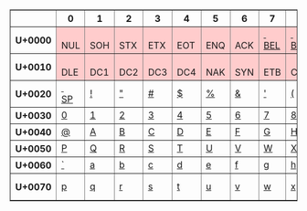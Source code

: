 <table class="UniTable script-Latn" border="1" cellspacing="0" cellpadding="2">

<tbody><tr lang="fr" class="lang-fr script-Latn">
<th scope="row" lang="fr" class="UniRow lang-fr script-Latn" title="Code d’écriture : Latn."><br />
</th><th scope="col" class="UniCol">0</th><th scope="col" class="UniCol">1</th><th scope="col" class="UniCol">2</th><th scope="col" class="UniCol">3</th><th scope="col" class="UniCol">4</th><th scope="col" class="UniCol">5</th><th scope="col" class="UniCol">6</th><th scope="col" class="UniCol">7</th><th scope="col" class="UniCol">8</th><th scope="col" class="UniCol">9</th><th scope="col" class="UniCol">A</th><th scope="col" class="UniCol">B</th><th scope="col" class="UniCol">C</th><th scope="col" class="UniCol">D</th><th scope="col" class="UniCol">E</th><th scope="col" class="UniCol">F</th>
</tr>
<tr>
<th scope="row" lang="fr" class="UniRow lang-fr script-Latn">U+0000
</th>
<td bgcolor="#FCC"><span class="UniCtrl" title="U+0000 &lt;contrôle&gt; nul (caractère de bourrage)">&#160;<br />NUL</span>
</td>
<td bgcolor="#FCC"><span class="UniCtrl" title="U+0001 &lt;contrôle&gt; début d’entête">&#160;<br />SOH</span>
</td>
<td bgcolor="#FCC"><span class="UniCtrl" title="U+0002 &lt;contrôle&gt; début de texte">&#160;<br />STX</span>
</td>
<td bgcolor="#FCC"><span class="UniCtrl" title="U+0003 &lt;contrôle&gt; fin de texte">&#160;<br />ETX</span>
</td>
<td bgcolor="#FCC"><span class="UniCtrl" title="U+0004 &lt;contrôle&gt; fin de transmission">&#160;<br />EOT</span>
</td>
<td bgcolor="#FCC"><span class="UniCtrl" title="U+0005 &lt;contrôle&gt; requête">&#160;<br />ENQ</span>
</td>
<td bgcolor="#FCC"><span class="UniCtrl" title="U+0006 &lt;contrôle&gt; accusé de réception &#91;positif&#93;">&#160;<br />ACK</span>
</td>
<td bgcolor="#FCC"><span class="UniCtrl" title="U+0007 &lt;contrôle&gt; sonnerie"><a href="/wiki/Caract%C3%A8re_d%27appel" title="Caractère d&#39;appel">&#160;<br />BEL</a></span>
</td>
<td bgcolor="#FCC"><span class="UniCtrl" title="U+0008 &lt;contrôle&gt; espace arrière"><a href="/wiki/Retour_arri%C3%A8re" title="Retour arrière">&#160;<br />BS</a></span>
</td>
<td bgcolor="#FCC"><span class="UniCtrl" title="U+0009 &lt;contrôle&gt; tabulation horizontale"><a href="/wiki/Touche_de_tabulation#Caractères_de_tabulation" title="Touche de tabulation">&#160;<br />HT</a></span>
</td>
<td bgcolor="#FCC"><span class="UniCtrl" title="U+000A &lt;contrôle&gt; passage à la ligne"><a href="/wiki/Saut_de_ligne" title="Saut de ligne">&#160;<br />LF</a></span>
</td>
<td bgcolor="#FCC"><span class="UniCtrl" title="U+000B &lt;contrôle&gt; tabulation verticale"><a href="/wiki/Touche_de_tabulation#Caractères_de_tabulation" title="Touche de tabulation">&#160;<br />VT</a></span>
</td>
<td bgcolor="#FCC"><span class="UniCtrl" title="U+000C &lt;contrôle&gt; saut de page"><a href="/wiki/Form_feed" title="Form feed">&#160;<br />FF</a></span>
</td>
<td bgcolor="#FCC"><span class="UniCtrl" title="U+000D &lt;contrôle&gt; retour de chariot"><a href="/wiki/Retour_chariot" title="Retour chariot">&#160;<br />CR</a></span>
</td>
<td bgcolor="#FCC"><span class="UniCtrl" title="U+000E &lt;contrôle&gt; hors code, remplacement verrouillé un">&#160;<br />SO</span>
</td>
<td bgcolor="#FCC"><span class="UniCtrl" title="U+000F &lt;contrôle&gt; en code, remplacement verrouillé zéro">&#160;<br />SI</span>
</td></tr>
<tr>
<th scope="row" lang="fr" class="UniRow lang-fr script-Latn">U+0010
</th>
<td bgcolor="#FCC"><span class="UniCtrl" title="U+0010 &lt;contrôle&gt; échappement de transmission">&#160;<br />DLE</span>
</td>
<td bgcolor="#FCC"><span class="UniCtrl" title="U+0011 &lt;contrôle&gt; contrôle de dispositif un">&#160;<br />DC1</span>
</td>
<td bgcolor="#FCC"><span class="UniCtrl" title="U+0012 &lt;contrôle&gt; contrôle de dispositif deux">&#160;<br />DC2</span>
</td>
<td bgcolor="#FCC"><span class="UniCtrl" title="U+0013 &lt;contrôle&gt; contrôle de dispositif trois">&#160;<br />DC3</span>
</td>
<td bgcolor="#FCC"><span class="UniCtrl" title="U+0014 &lt;contrôle&gt; contrôle de dispositif quatre">&#160;<br />DC4</span>
</td>
<td bgcolor="#FCC"><span class="UniCtrl" title="U+0015 &lt;contrôle&gt; accusé de réception négatif">&#160;<br />NAK</span>
</td>
<td bgcolor="#FCC"><span class="UniCtrl" title="U+0016 &lt;contrôle&gt; synchronisation">&#160;<br />SYN</span>
</td>
<td bgcolor="#FCC"><span class="UniCtrl" title="U+0017 &lt;contrôle&gt; fin de bloc de transmission">&#160;<br />ETB</span>
</td>
<td bgcolor="#FCC"><span class="UniCtrl" title="U+0018 &lt;contrôle&gt; annulation">&#160;<br />CAN</span>
</td>
<td bgcolor="#FCC"><span class="UniCtrl" title="U+0019 &lt;contrôle&gt; fin de support">&#160;<br />EM</span>
</td>
<td bgcolor="#FCC"><span class="UniCtrl" title="U+001A &lt;contrôle&gt; substitution">&#160;<br />SUB</span>
</td>
<td bgcolor="#FCC"><span class="UniCtrl" title="U+001B &lt;contrôle&gt; échappement"><a href="/wiki/S%C3%A9quence_d%27%C3%A9chappement" title="Séquence d&#39;échappement">&#160;<br />ESC</a></span>
</td>
<td bgcolor="#FCC"><span class="UniCtrl" title="U+001C &lt;contrôle&gt; séparateur de fichiers">&#160;<br />FS</span>
</td>
<td bgcolor="#FCC"><span class="UniCtrl" title="U+001D &lt;contrôle&gt; séparateur de groupes">&#160;<br />GS</span>
</td>
<td bgcolor="#FCC"><span class="UniCtrl" title="U+001E &lt;contrôle&gt; séparateur d’enregistrements, séparateur d’articles">&#160;<br />RS</span>
</td>
<td bgcolor="#FCC"><span class="UniCtrl" title="U+001F &lt;contrôle&gt; séparateur de sous-articles">&#160;<br />US</span>
</td></tr>
<tr>
<th scope="row" lang="fr" class="UniRow lang-fr script-Latn">U+0020
</th>
<td><span class="UniCtrl" title="U+0020 espace"><a href="/wiki/Espace_(typographie)" title="Espace (typographie)">&#160;<br />SP</a></span>
</td>
<td><span class="Uni" title="U+0021 point d’exclamation"><a href="/wiki/Point_d%27exclamation" title="Point d&#39;exclamation">!</a></span>
</td>
<td><span class="Uni" title="U+0022 guillemet anglais"><a href="/wiki/Guillemet" title="Guillemet">&quot;</a></span>
</td>
<td><span class="Uni" title="U+0023 croisillon"><a href="/wiki/Croisillon_(signe)" title="Croisillon (signe)">#</a></span>
</td>
<td><span class="Uni" title="U+0024 symbole dollar"><a href="/wiki/$" title="$">$</a></span>
</td>
<td><span class="Uni" title="U+0025 symbole pour cent"><a href="/wiki/Pour_cent" title="Pour cent">%</a></span>
</td>
<td><span class="Uni" title="U+0026 perluète"><a href="/wiki/Esperluette" title="Esperluette">&amp;</a></span>
</td>
<td><span class="Uni" title="U+0027 apostrophe"><a href="/wiki/Apostrophe_(typographie)" title="Apostrophe (typographie)">'</a></span>
</td>
<td><span class="Uni" title="U+0028 parenthèse gauche"><a href="/wiki/Parenth%C3%A8se" title="Parenthèse">(</a></span>
</td>
<td><span class="Uni" title="U+0029 parenthèse droite"><a href="/wiki/Parenth%C3%A8se" title="Parenthèse">)</a></span>
</td>
<td><span class="Uni" title="U+002A astérisque"><a href="/wiki/Ast%C3%A9risque" title="Astérisque">*</a></span>
</td>
<td><span class="Uni" title="U+002B signe plus"><a href="/wiki/Signes_plus_et_moins" title="Signes plus et moins">+</a></span>
</td>
<td><span class="Uni" title="U+002C virgule"><a href="/wiki/Virgule" title="Virgule">,</a></span>
</td>
<td><span class="Uni" title="U+002D trait d’union-signe moins"><a href="/wiki/Trait_d%27union" title="Trait d&#39;union">-</a></span>
</td>
<td><span class="Uni" title="U+002E point"><a href="/wiki/Point_(signe)" title="Point (signe)">.</a></span>
</td>
<td><span class="Uni" title="U+002F barre oblique"><a href="/wiki/Barre_oblique" title="Barre oblique">/</a></span>
</td></tr>
<tr>
<th scope="row" lang="fr" class="UniRow lang-fr script-Latn">U+0030
</th>
<td><span class="Uni" title="U+0030 chiffre zéro"><a href="/wiki/Z%C3%A9ro" title="Zéro">0</a></span>
</td>
<td><span class="Uni" title="U+0031 chiffre un"><a href="/wiki/1_(nombre)" title="1 (nombre)">1</a></span>
</td>
<td><span class="Uni" title="U+0032 chiffre deux"><a href="/wiki/2_(nombre)" title="2 (nombre)">2</a></span>
</td>
<td><span class="Uni" title="U+0033 chiffre trois"><a href="/wiki/3_(nombre)" title="3 (nombre)">3</a></span>
</td>
<td><span class="Uni" title="U+0034 chiffre quatre"><a href="/wiki/4_(nombre)" title="4 (nombre)">4</a></span>
</td>
<td><span class="Uni" title="U+0035 chiffre cinq"><a href="/wiki/5_(nombre)" title="5 (nombre)">5</a></span>
</td>
<td><span class="Uni" title="U+0036 chiffre six"><a href="/wiki/6_(nombre)" title="6 (nombre)">6</a></span>
</td>
<td><span class="Uni" title="U+0037 chiffre sept"><a href="/wiki/7_(nombre)" title="7 (nombre)">7</a></span>
</td>
<td><span class="Uni" title="U+0038 chiffre huit"><a href="/wiki/8_(nombre)" title="8 (nombre)">8</a></span>
</td>
<td><span class="Uni" title="U+0039 chiffre neuf"><a href="/wiki/9_(nombre)" title="9 (nombre)">9</a></span>
</td>
<td><span class="Uni" title="U+003A deux-points"><a href="/wiki/Deux-points" title="Deux-points">:</a></span>
</td>
<td><span class="Uni" title="U+003B point-virgule"><a href="/wiki/Point-virgule" title="Point-virgule">;</a></span>
</td>
<td><span class="Uni" title="U+003C signe inférieur à"><a href="/wiki/Chevron_(typographie)" title="Chevron (typographie)">&lt;</a></span>
</td>
<td><span class="Uni" title="U+003D signe égal à"><a href="/wiki/Signe_%C3%A9gal" title="Signe égal">=</a></span>
</td>
<td><span class="Uni" title="U+003E signe supérieur à"><a href="/wiki/Chevron_(typographie)" title="Chevron (typographie)">&gt;</a></span>
</td>
<td><span class="Uni" title="U+003F point d’interrogation"><a href="/wiki/Point_d%27interrogation" title="Point d&#39;interrogation">?</a></span>
</td></tr>
<tr>
<th scope="row" lang="fr" class="UniRow lang-fr script-Latn">U+0040
</th>
<td><span class="Uni" title="U+0040 arobase"><a href="/wiki/Arobase" title="Arobase">@</a></span>
</td>
<td><span class="Uni" title="U+0041 lettre latine majuscule A"><a href="/wiki/A_(lettre)" title="A (lettre)">A</a></span>
</td>
<td><span class="Uni" title="U+0042 lettre latine majuscule B"><a href="/wiki/B_(lettre)" title="B (lettre)">B</a></span>
</td>
<td><span class="Uni" title="U+0043 lettre latine majuscule C"><a href="/wiki/C_(lettre)" title="C (lettre)">C</a></span>
</td>
<td><span class="Uni" title="U+0044 lettre latine majuscule D"><a href="/wiki/D_(lettre)" title="D (lettre)">D</a></span>
</td>
<td><span class="Uni" title="U+0045 lettre latine majuscule E"><a href="/wiki/E_(lettre)" title="E (lettre)">E</a></span>
</td>
<td><span class="Uni" title="U+0046 lettre latine majuscule F"><a href="/wiki/F_(lettre)" title="F (lettre)">F</a></span>
</td>
<td><span class="Uni" title="U+0047 lettre latine majuscule G"><a href="/wiki/G_(lettre)" title="G (lettre)">G</a></span>
</td>
<td><span class="Uni" title="U+0048 lettre latine majuscule H"><a href="/wiki/H_(lettre)" title="H (lettre)">H</a></span>
</td>
<td><span class="Uni" title="U+0049 lettre latine majuscule I"><a href="/wiki/I_(lettre)" title="I (lettre)">I</a></span>
</td>
<td><span class="Uni" title="U+004A lettre latine majuscule J"><a href="/wiki/J_(lettre)" title="J (lettre)">J</a></span>
</td>
<td><span class="Uni" title="U+004B lettre latine majuscule K"><a href="/wiki/K_(lettre)" title="K (lettre)">K</a></span>
</td>
<td><span class="Uni" title="U+004C lettre latine majuscule L"><a href="/wiki/L_(lettre)" title="L (lettre)">L</a></span>
</td>
<td><span class="Uni" title="U+004D lettre latine majuscule M"><a href="/wiki/M_(lettre)" title="M (lettre)">M</a></span>
</td>
<td><span class="Uni" title="U+004E lettre latine majuscule N"><a href="/wiki/N_(lettre)" title="N (lettre)">N</a></span>
</td>
<td><span class="Uni" title="U+004F lettre latine majuscule O"><a href="/wiki/O_(lettre)" title="O (lettre)">O</a></span>
</td></tr>
<tr>
<th scope="row" lang="fr" class="UniRow lang-fr script-Latn">U+0050
</th>
<td><span class="Uni" title="U+0050 lettre latine majuscule P"><a href="/wiki/P_(lettre)" title="P (lettre)">P</a></span>
</td>
<td><span class="Uni" title="U+0051 lettre latine majuscule Q"><a href="/wiki/Q_(lettre)" title="Q (lettre)">Q</a></span>
</td>
<td><span class="Uni" title="U+0052 lettre latine majuscule R"><a href="/wiki/R_(lettre)" title="R (lettre)">R</a></span>
</td>
<td><span class="Uni" title="U+0053 lettre latine majuscule S"><a href="/wiki/S_(lettre)" title="S (lettre)">S</a></span>
</td>
<td><span class="Uni" title="U+0054 lettre latine majuscule T"><a href="/wiki/T_(lettre)" title="T (lettre)">T</a></span>
</td>
<td><span class="Uni" title="U+0055 lettre latine majuscule U"><a href="/wiki/U_(lettre)" title="U (lettre)">U</a></span>
</td>
<td><span class="Uni" title="U+0056 lettre latine majuscule V"><a href="/wiki/V_(lettre)" title="V (lettre)">V</a></span>
</td>
<td><span class="Uni" title="U+0057 lettre latine majuscule W"><a href="/wiki/W_(lettre)" title="W (lettre)">W</a></span>
</td>
<td><span class="Uni" title="U+0058 lettre latine majuscule X"><a href="/wiki/X_(lettre)" title="X (lettre)">X</a></span>
</td>
<td><span class="Uni" title="U+0059 lettre latine majuscule Y"><a href="/wiki/Y_(lettre)" title="Y (lettre)">Y</a></span>
</td>
<td><span class="Uni" title="U+005A lettre latine majuscule Z"><a href="/wiki/Z_(lettre)" title="Z (lettre)">Z</a></span>
</td>
<td><span class="Uni" title="U+005B crochet gauche"><a href="/wiki/Crochet_(typographie)" title="Crochet (typographie)">&#91;</a></span>
</td>
<td><span class="Uni" title="U+005C barre oblique inversée"><a href="/wiki/Barre_oblique_invers%C3%A9e" title="Barre oblique inversée">&#92;</a></span>
</td>
<td><span class="Uni" title="U+005D crochet droit"><a href="/wiki/Crochet_(typographie)" title="Crochet (typographie)">&#93;</a></span>
</td>
<td><span class="Uni" title="U+005E accent circonflexe"><a href="/wiki/Accent_circonflexe" title="Accent circonflexe">^</a></span>
</td>
<td><span class="Uni" title="U+005F tiret bas"><a href="/wiki/Tiret_bas" title="Tiret bas">_</a></span>
</td></tr>
<tr>
<th scope="row" lang="fr" class="UniRow lang-fr script-Latn">U+0060
</th>
<td><span class="Uni" title="U+0060 accent grave"><a href="/wiki/Accent_grave" title="Accent grave">`</a></span>
</td>
<td><span class="Uni" title="U+0061 lettre latine minuscule a"><a href="/wiki/A_(lettre)" title="A (lettre)">a</a></span>
</td>
<td><span class="Uni" title="U+0062 lettre latine minuscule b"><a href="/wiki/B_(lettre)" title="B (lettre)">b</a></span>
</td>
<td><span class="Uni" title="U+0063 lettre latine minuscule c"><a href="/wiki/C_(lettre)" title="C (lettre)">c</a></span>
</td>
<td><span class="Uni" title="U+0064 lettre latine minuscule d"><a href="/wiki/D_(lettre)" title="D (lettre)">d</a></span>
</td>
<td><span class="Uni" title="U+0065 lettre latine minuscule e"><a href="/wiki/E_(lettre)" title="E (lettre)">e</a></span>
</td>
<td><span class="Uni" title="U+0066 lettre latine minuscule f"><a href="/wiki/F_(lettre)" title="F (lettre)">f</a></span>
</td>
<td><span class="Uni" title="U+0067 lettre latine minuscule g"><a href="/wiki/G_(lettre)" title="G (lettre)">g</a></span>
</td>
<td><span class="Uni" title="U+0068 lettre latine minuscule h"><a href="/wiki/H_(lettre)" title="H (lettre)">h</a></span>
</td>
<td><span class="Uni" title="U+0069 lettre latine minuscule i"><a href="/wiki/I_(lettre)" title="I (lettre)">i</a></span>
</td>
<td><span class="Uni" title="U+006A lettre latine minuscule j"><a href="/wiki/J_(lettre)" title="J (lettre)">j</a></span>
</td>
<td><span class="Uni" title="U+006B lettre latine minuscule k"><a href="/wiki/K_(lettre)" title="K (lettre)">k</a></span>
</td>
<td><span class="Uni" title="U+006C lettre latine minuscule l"><a href="/wiki/L_(lettre)" title="L (lettre)">l</a></span>
</td>
<td><span class="Uni" title="U+006D lettre latine minuscule m"><a href="/wiki/M_(lettre)" title="M (lettre)">m</a></span>
</td>
<td><span class="Uni" title="U+006E lettre latine minuscule n"><a href="/wiki/N_(lettre)" title="N (lettre)">n</a></span>
</td>
<td><span class="Uni" title="U+006F lettre latine minuscule o"><a href="/wiki/O_(lettre)" title="O (lettre)">o</a></span>
</td></tr>
<tr>
<th scope="row" lang="fr" class="UniRow lang-fr script-Latn">U+0070
</th>
<td><span class="Uni" title="U+0070 lettre latine minuscule p"><a href="/wiki/P_(lettre)" title="P (lettre)">p</a></span>
</td>
<td><span class="Uni" title="U+0071 lettre latine minuscule q"><a href="/wiki/Q_(lettre)" title="Q (lettre)">q</a></span>
</td>
<td><span class="Uni" title="U+0072 lettre latine minuscule r"><a href="/wiki/R_(lettre)" title="R (lettre)">r</a></span>
</td>
<td><span class="Uni" title="U+0073 lettre latine minuscule s"><a href="/wiki/S_(lettre)" title="S (lettre)">s</a></span>
</td>
<td><span class="Uni" title="U+0074 lettre latine minuscule t"><a href="/wiki/T_(lettre)" title="T (lettre)">t</a></span>
</td>
<td><span class="Uni" title="U+0075 lettre latine minuscule u"><a href="/wiki/U_(lettre)" title="U (lettre)">u</a></span>
</td>
<td><span class="Uni" title="U+0076 lettre latine minuscule v"><a href="/wiki/V_(lettre)" title="V (lettre)">v</a></span>
</td>
<td><span class="Uni" title="U+0077 lettre latine minuscule w"><a href="/wiki/W_(lettre)" title="W (lettre)">w</a></span>
</td>
<td><span class="Uni" title="U+0078 lettre latine minuscule x"><a href="/wiki/X_(lettre)" title="X (lettre)">x</a></span>
</td>
<td><span class="Uni" title="U+0079 lettre latine minuscule y"><a href="/wiki/Y_(lettre)" title="Y (lettre)">y</a></span>
</td>
<td><span class="Uni" title="U+007A lettre latine minuscule z"><a href="/wiki/Z_(lettre)" title="Z (lettre)">z</a></span>
</td>
<td><span class="Uni" title="U+007B accolade gauche"><a href="/wiki/Accolade" title="Accolade">&#123;</a></span>
</td>
<td><span class="Uni" title="U+007C barre verticale"><a href="/wiki/Barre_verticale" title="Barre verticale">&#124;</a></span>
</td>
<td><span class="Uni" title="U+007D accolade droite"><a href="/wiki/Accolade" title="Accolade">&#125;</a></span>
</td>
<td><span class="Uni" title="U+007E tilde"><a href="/wiki/Tilde" title="Tilde">~</a></span>
</td>
<td bgcolor="#FCC"><span class="UniCtrl" title="U+007F &lt;contrôle&gt; suppression"><a href="/wiki/Caract%C3%A8re_d%27effacement" title="Caractère d&#39;effacement">&#160;<br />DEL</a></span>
</td></tr></tbody></table>